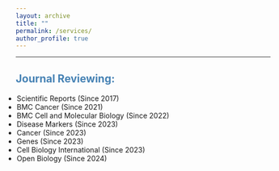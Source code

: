 ```yaml
---
layout: archive
title: ""
permalink: /services/
author_profile: true
---
```


<html>
<head>
<style>
a:link {
  color: RoyalBlue;
  background-color: transparent;
  text-decoration: none;
}

a:visited {
  color: Purple;
  background-color: transparent;
  text-decoration: none;
}

a:hover {
  color: RoyalBlue;
  background-color: transparent;
  text-decoration: underline;
}

a:active {
  color: DarkRed;
  background-color: transparent;
  text-decoration: underline;
}
</style>  
</head>  
 
<body>  
 
<hr style="height:1px;border:none;color:#333;background-color:#333;" />   
<h2 style="color:SteelBlue;" vspace="0px;">Journal Reviewing:</h2>
  
<ul style="margin:1;padding:1">
  <li>Scientific Reports (Since 2017)</li>
  <li>BMC Cancer (Since 2021)</li>
  <li>BMC Cell and Molecular Biology (Since 2022)</li>
  <li>Disease Markers (Since 2023)</li>
  <li>Cancer (Since 2023)</li>
  <li>Genes (Since 2023)</li>
  <li>Cell Biology International (Since 2023)</li>
  <li>Open Biology (Since 2024)</li>
</ul>
   

    
</body>
</html>
